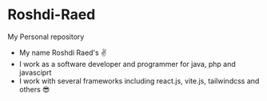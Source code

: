 # Roshdi-Raed
My Personal repository

- My name Roshdi Raed's ✌
- I work as a software developer and programmer for java, php and javasciprt
- I work with several frameworks including react.js, vite.js, tailwindcss and others 😎

